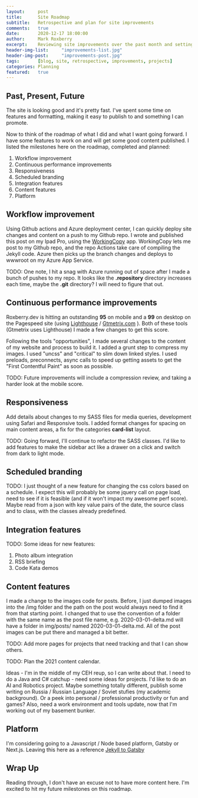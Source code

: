 ```yaml
---
layout:     post
title:      Site Roadmap
subtitle:   Retrospective and plan for site improvements
comments:   true
date:       2020-12-17 18:00:00
author:     Mark Roxberry
excerpt:    Reviewing site improvements over the past month and setting a plan for future improvements.  Done, todo and obstacles.
header-img-list:     "improvements-list.jpg"
header-img-post:     "improvements-post.jpg"
tags:       [blog, site, retrospective, improvements, projects]
categories: Planning
featured:   true
---
```

## Past, Present, Future
The site is looking good and it's pretty fast.  I've spent some time on features and formatting, making it easy to publish to and something I can promote.  

Now to think of the roadmap of what I did and what I want going forward.  I have some features to work on and will get some good content published.  I listed the milestones here on the roadmap, completed and planned:

1. Workflow improvement
1. Continuous performance improvements
1. Responsiveness
1. Scheduled branding
1. Integration features
1. Content features
1. Platform

## Workflow improvement
Using Github actions and Azure deployment center, I can quickly deploy site changes and content on a push to my Github repo.  I wrote and published this post on my Ipad Pro, using the [WorkingCopy](https://workingcopyapp.com) app.  WorkingCopy lets me post to my Github repo, and the repo Actions take care of compiling the Jekyll code.  Azure then picks up the branch changes and deploys to wwwroot on my Azure App Service.

TODO: One note, I hit a snag with Azure running out of space after I made a bunch of pushes to my repo.  It looks like the **.repository** directory increases each time, maybe the **.git** directory?  I will need to figure that out.

## Continuous performance improvements
Roxberry.dev is hitting an outstanding **95** on mobile and a **99** on desktop on the Pagespeed site (using [Lighthouse](https://developers.google.com/speed/pagespeed/insights/?url=https%3A%2F%2Fwww.Roxberry.dev&tab=desktop) /  [Gtmetrix.com](https://gtmetrix.com) ). Both of these tools (Gtmetrix uses Lighthouse) I made a few changes to get this score.  

Following the tools "opportunities", I made several changes to the content of my website and process to build it. I added a grunt step to compress my images. I used "uncss" and "critical" to slim down linked styles.  I used preloads, preconnects, async calls to speed up getting assets to get the "First Contentful Paint" as soon as possible.

TODO: Future improvements will include a compression review, and taking a harder look at the mobile score.

## Responsiveness
Add details about changes to my SASS files for media queries, development using Safari and Responsive tools.  I added format changes for spacing on main content areas, a fix for the categories **card-list** layout.

TODO: Going forward, I'll continue to refactor the SASS classes.  I'd like to add features to make the sidebar act like a drawer on a click and switch from dark to light mode.

## Scheduled branding
TODO: I just thought of a new feature for changing the css colors based on a schedule.  I expect this will probably be some jquery call on page load, need to see if it is feasible (and if it won't impact my awesome perf score).  Maybe read from a json with key value pairs of the date, the source class and to class, with the classes already predefined.

## Integration features
TODO: Some ideas for new features:
1. Photo album integration
1. RSS briefing 
1. Code Kata demos

## Content features
I made a change to the images code for posts. Before, I just dumped images into the /img folder and the path on the post would always need to find it from that starting point.  I changed that to use the convention of a folder with the same name as the post file name, e.g. 2020-03-01-delta.md will have a folder in img/posts/ named 2020-03-01-delta.md.  All of the post images can be put there and managed a bit better.

TODO: Add more pages for projects that need tracking and that I can show others.

TODO: Plan the 2021 content calendar.  

Ideas - I'm in the middle of my CEH reup, so I can write about that.  I need to do a Java and C# catchup - need some ideas for projects.  I'd like to do an AI and Robotics project.  Maybe something totally different, publish some writing on Russia / Russian Language / Soviet stufies (my academic background).  Or a peek into personal / professional productivity or fun and games? Also, need a work environment and tools update, now that I'm working out of my basement bunker.

## Platform
I'm considering going to a Javascript / Node based platform, Gatsby or Next.js.  Leaving this here as a reference [Jekyll to Gatsby](https://www.gatsbyjs.com/blog/2017-11-08-migrate-from-jekyll-to-gatsby/)

## Wrap Up
Reading through, I don't have an excuse not to have more content here.  I'm excited to hit my future milestones on this roadmap.
